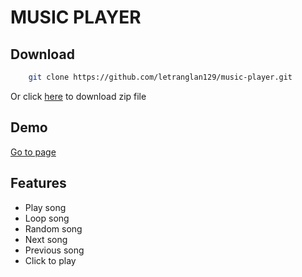 # MUSIC PLAYER

## Download


```bash
    git clone https://github.com/letranglan129/music-player.git
```

Or click [here](https://github.com/letranglan129/music-player/archive/refs/heads/main.zip) to download zip file

## Demo
[Go to page](https://letranglan129.github.io/music-player)

## Features
  * Play song
  * Loop song
  * Random song
  * Next song
  * Previous song
  * Click to play
